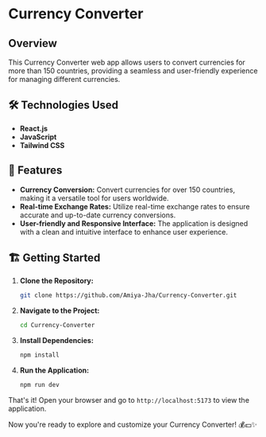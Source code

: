 # Currency Converter

## Overview

This Currency Converter web app allows users to convert currencies for more than 150 countries, providing a seamless and user-friendly experience for managing different currencies.

## 🛠️ Technologies Used

- **React.js**
- **JavaScript**
- **Tailwind CSS**

## 🚀 Features

- **Currency Conversion:** Convert currencies for over 150 countries, making it a versatile tool for users worldwide.
- **Real-time Exchange Rates:** Utilize real-time exchange rates to ensure accurate and up-to-date currency conversions.
- **User-friendly and Responsive Interface:** The application is designed with a clean and intuitive interface to enhance user experience.

## 🏗️ Getting Started

1. **Clone the Repository:**
    ```bash
    git clone https://github.com/Amiya-Jha/Currency-Converter.git
    ```

2. **Navigate to the Project:**
    ```bash
    cd Currency-Converter
    ```

3. **Install Dependencies:**
    ```bash
    npm install
    ```

4. **Run the Application:**
    ```bash
    npm run dev
    ```

That's it! Open your browser and go to `http://localhost:5173` to view the application.

Now you're ready to explore and customize your Currency Converter! 💰💵✨
